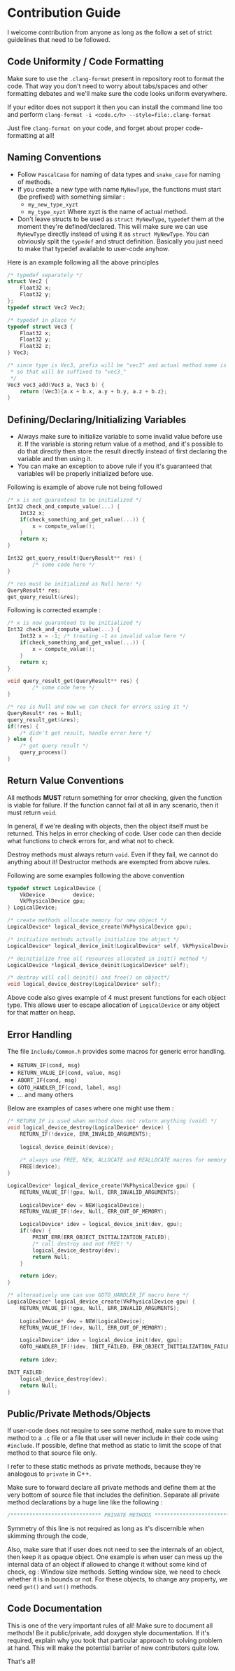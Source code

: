 
# Contribution Guide

I welcome contribution from anyone as long as the follow a set of strict guidelines that need to be followed.

## Code Uniformity / Code Formatting
Make sure to use the `.clang-format` present in repository root to format the code. That way you don't need to worry about tabs/spaces and other formatting debates and we'll make sure the code looks uniform everywhere.
  
  If your editor does not support it then you can install the command line too and perform `clang-format -i <code.c/h> --style=file:.clang-format`  

Just fire `clang-format `on your code, and forget about proper code-formatting at all!

## Naming Conventions
- Follow `PascalCase` for naming of data types and `snake_case` for naming of methods.
- If you create a new type with name `MyNewType`, the functions must start (be prefixed) with something similar :
    - `my_new_type_xyzt`
    - `my_type_xyzt`
Where xyzt is the name of actual method. 
- Don't leave structs to be used as `struct MyNewType`, `typedef` them at the moment they're defined/declared. This will make sure we can use `MyNewType` directly instead of using it as `struct MyNewType`. You can obviously split the `typedef` and struct definition. Basically you just need to make that typedef available to user-code anyhow.

Here is an example following all the above principles
```c
/* typedef separately */
struct Vec2 {
    Float32 x;
    Float32 y;
};
typedef struct Vec2 Vec2;

/* typedef in place */
typedef struct Vec3 {
    Float32 x;
    Float32 y;
    Float32 z;
} Vec3;

/* since type is Vec3, prefix will be "vec3" and actual method name is "add",
 * so that will be suffixed to "vec3_"
 */
Vec3 vec3_add(Vec3 a, Vec3 b) {
    return (Vec3){a.x + b.x, a.y + b.y, a.z + b.z};
}
```

## Defining/Declaring/Initializing Variables

- Always make sure to initialize variable to some invalid value before use it. If the variable is storing return value of a method, and it's possible to do that directly then store the result directly instead of first declaring the variable and then using it. 
- You can make an exception to above rule if you it's guaranteed that variables will be properly initialized before use.

Following is example of above rule not being followed
```c
/* x is not guaranteed to be initialized */
Int32 check_and_compute_value(...) {
    Int32 x;
    if(check_something_and_get_value(...)) {
        x = compute_value();
    }
    return x;
}

Int32 get_query_result(QueryResult** res) {
        /* some code here */
}

/* res must be initialized as Null here! */
QueryResult* res;
get_query_result(&res);
```

Following is corrected example : 
```c
/* x is now guaranteed to be initialized */
Int32 check_and_compute_value(...) {
    Int32 x = -1; /* treating -1 as invalid value here */
    if(check_something_and_get_value(...)) {
        x = compute_value();
    }
    return x;
}

void query_result_get(QueryResult** res) {
        /* some code here */
}

/* res is Null and now we can check for errors using it */
QueryResult* res = Null;
query_result_get(&res);
if(!res) {
    /* didn't get result, handle error here */
} else {
    /* got query result */
    query_process()
}
```

## Return Value Conventions

All methods **MUST** return something for error checking, given the function is viable for failure. If the function cannot fail at all in any scenario, then it must return `void`.

In general, if we're dealing with objects, then the object itself must be returned. This helps in error checking of code. User code can then decide what functions to check errors for, and what not to check.

Destroy methods must always return `void`. Even if they fail, we cannot do anything about it! Destructor methods are exempted from above rules.

Following are some examples following the above convention
```c
typedef struct LogicalDevice {
    VkDevice         device;
    VkPhysicalDevice gpu;
} LogicalDevice;

/* create methods allocate memory for new object */
LogicalDevice* logical_device_create(VkPhysicalDevice gpu);

/* initialize methods actually initialize the object */
LogicalDevice* logical_device_init(LogicalDevice* self, VkPhysicalDevice gpu);

/* deinitialize free all resources allocated in init() method */
LogicalDevice *logical_device_deinit(LogicalDevice* self);

/* destroy will call deinit() and free() on object*/
void logical_device_destroy(LogicalDevice* self);
```

Above code also gives example of 4 must present functions for each object type. This allows user to escape allocation of `LogicalDevice` or any object for that matter on heap. 

## Error Handling

The file `Include/Common.h` provides some macros for generic error handling.
- `RETURN_IF(cond, msg)`
- `RETURN_VALUE_IF(cond, value, msg)`
- `ABORT_IF(cond, msg)`
- `GOTO_HANDLER_IF(cond, label, msg)`
- ... and many others

Below are examples of cases where one might use them : 
```c
/* RETURN_IF is used when method does not return anything (void) */
void logical_device_destroy(LogicalDevice* device) {
    RETURN_IF(!device, ERR_INVALID_ARGUMENTS);
    
    logical_device_deinit(device);
        
    /* always use FREE, NEW, ALLOCATE and REALLOCATE macros for memory management */
    FREE(device);
}

LogicalDevice* logical_device_create(VkPhysicalDevice gpu) {
    RETURN_VALUE_IF(!gpu, Null, ERR_INVALID_ARGUMENTS);
    
    LogicalDevice* dev = NEW(LogicalDevice);
    RETURN_VALUE_IF(!dev, Null, ERR_OUT_OF_MEMORY);

    LogicalDevice* idev = logical_device_init(dev, gpu);
    if(!dev) {
        PRINT_ERR(ERR_OBJECT_INITIALIZATION_FAILED);
        /* call destroy and not FREE! */
        logical_device_destroy(dev);
        return Null;
    }

    return idev;
}

/* alternatively one can use GOTO_HANDLER_IF macro here */
LogicalDevice* logical_device_create(VkPhysicalDevice gpu) {
    RETURN_VALUE_IF(!gpu, Null, ERR_INVALID_ARGUMENTS);
    
    LogicalDevice* dev = NEW(LogicalDevice);
    RETURN_VALUE_IF(!dev, Null, ERR_OUT_OF_MEMORY);

    LogicalDevice* idev = logical_device_init(dev, gpu);
    GOTO_HANDLER_IF(!idev, INIT_FAILED, ERR_OBJECT_INITIALIZATION_FAILED);
        
    return idev;

INIT_FAILED:
    logical_device_destroy(dev);
    return Null;
}
```

## Public/Private Methods/Objects
If user-code does not require to see some method, make sure to move that method to a `.c` file or a file that user will never include in their code using `#include`. If possible, define that method as static to limit the scope of that method to that source file only.

I refer to these static methods as private methods, because they're analogous to `private` in C++.

Make sure to forward declare all private methods and define them at the
very bottom of source file that includes the definition. Separate all private
method declarations by a huge line like the following : 

```c
/***************************** PRIVATE METHODS ***************************/
```

Symmetry of this line is not required as long as it's discernible when skimming through the code,

Also, make sure that if user does not need to see the internals of an object, then keep it as opaque object. One example is when user can mess up the internal data of an object if allowed to change it without some kind of check, eg : Window size methods. Setting window size, we need to check whether it is in bounds or not. For these objects, to change any property, we need `get()` and `set()` methods.

## Code Documentation

This is one of the very important rules of all! Make sure to document all methods! Be it public/private, add doxygen style documentation. If it's required, explain why you took that particular approach to solving problem at hand. This will make the potential barrier of new contributors quite low.

That's all!
